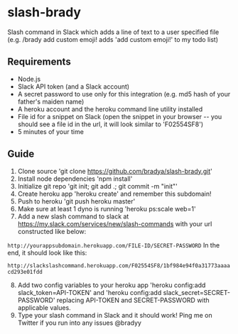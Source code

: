 slash-brady
===========

Slash command in Slack which adds a line of text to a user specified file (e.g. /brady add custom emoji! adds 'add custom emoji!' to my todo list)

## Requirements

* Node.js
* Slack API token (and a Slack account)
* A secret password to use only for this integration (e.g. md5 hash of your father's maiden name)
* A heroku account and the heroku command line utility installed
* File id for a snippet on Slack (open the snippet in your browser -- you should see a file id in the url, it will look similar to 'F02554SF8')
* 5 minutes of your time

## Guide

1. Clone source 'git clone https://github.com/bradya/slash-brady.git'
2. Install node dependencies 'npm install'
3. Initialize git repo 'git init; git add .; git commit -m "init"'
4. Create heroku app 'heroku create' and remember this subdomain!
5. Push to heroku 'git push heroku master'
6. Make sure at least 1 dyno is running 'heroku ps:scale web=1'
7. Add a new slash command to slack at https://my.slack.com/services/new/slash-commands with your url constructed like below:

`
http://yourappsubdomain.herokuapp.com/FILE-ID/SECRET-PASSWORD
`
In the end, it should look like this:

`
http://slackslashcommand.herokuapp.com/F02554SF8/1bf984e94f0a31773aaaacd293e01fdd
`

8. Add two config variables to your heroku app 'heroku config:add slack_token=API-TOKEN' and 'heroku config:add slack_secret=SECRET-PASSWORD' replacing API-TOKEN and SECRET-PASSWORD with applicable values.
9. Type your slash command in Slack and it should work! Ping me on Twitter if you run into any issues @bradyy
